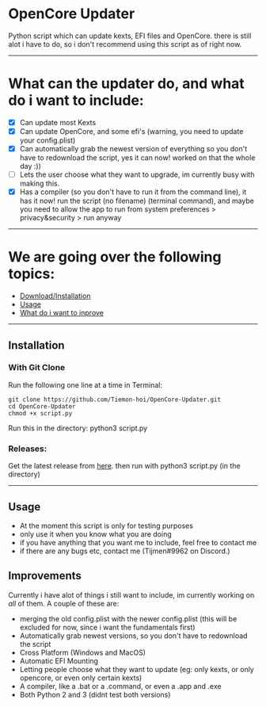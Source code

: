 # OpenCore Updater

Python script which can update kexts, EFI files and OpenCore. there is still alot i have to do, so i don't recommend using this script as of right now.

***

# What can the updater do, and what do i want to include:

- [x] Can update most Kexts
- [x] Can update OpenCore, and some efi's (warning, you need to update your config.plist)
- [x] Can automatically grab the newest version of everything so you don't have to redownload the script, yes it can now! worked on that the whole day :))
- [ ] Lets the user choose what they want to upgrade, im currently busy with making this.
- [x] Has a compiler (so you don't have to run it from the command line), it has it now! run the script (no filename) (terminal command), and maybe you need to allow the app to run from system preferences > privacy&security > run anyway

***

# We are going over the following topics:

- [Download/Installation](#installation)
- [Usage](#Usage)
- [What do i want to inprove](#improvements)
    

***

## Installation

### With Git Clone

Run the following one line at a time in Terminal:

    git clone https://github.com/Tiemon-hoi/OpenCore-Updater.git
    cd OpenCore-Updater
    chmod +x script.py
    
Run this in the directory: python3 script.py

### Releases:

Get the latest release from [here](https://github.com/Tiemon-hoi/OpenCore-Updater/releases). then run with python3 script.py (in the directory)

***

## Usage
- At the moment this script is only for testing purposes
- only use it when you know what you are doing
- if you have anything that you want me to include, feel free to contact me
- if there are any bugs etc, contact me (Tijmen#9962 on Discord.)

## Improvements

Currently i have alot of things i still want to include, im currently working on *all* of them. A couple of these are:
- merging the old config.plist with the newer config.plist (this will be excluded for now, since i want the fundamentals first)
- Automatically grab newest versions, so you don't have to redownload the script
- Cross Platform (Windows and MacOS)
- Automatic EFI Mounting
- Letting people choose what they want to update (eg: only kexts, or only opencore, or even only certain kexts)
- A compiler, like a .bat or a .command, or even a .app and .exe
- Both Python 2 and 3 (didnt test both versions)


